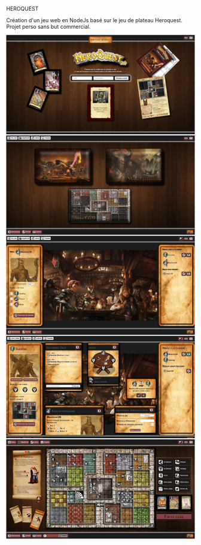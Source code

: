 HEROQUEST

Création d'un jeu web en NodeJs basé sur le jeu de plateau Heroquest. Projet perso sans but commercial.

 ![alt text](/public/images/screenshot/login.jpg) 
 ![alt text](/public/images/screenshot/home.jpg) 
 ![alt text](/public/images/screenshot/taverne.jpg) 
 ![alt text](/public/images/screenshot/taverne2.jpg) 
 ![alt text](/public/images/screenshot/game.jpg) 
